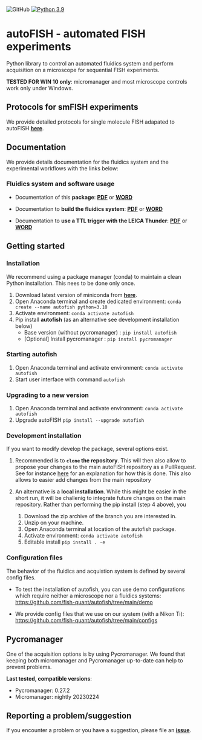 ![GitHub](https://img.shields.io/github/license/fish-quant/autofish)
[![Python 3.9](https://img.shields.io/badge/python-3.9-blue.svg)](https://www.python.org/downloads/release/python-390/)

# autoFISH - automated FISH experiments

Python library to control an automated fluidics system and perform acquisition on a microscope for sequential FISH experiments.

**TESTED FOR WIN 10 only**: micromanager and most microscope controls work only under Windows.

## Protocols for smFISH experiments

We provide detailed protocols for single molecule FISH adapated to autoFISH [**here**](https://drive.google.com/drive/folders/1m4SFZFpOHzQbgO7dFY38xFbccV2XqMKH?usp=sharing).

## Documentation

We provide details documentation for the fluidics system and the experimental workflows with the links below:

### Fluidics system and software usage

- Documentation of this **package**: 
  [**PDF**](https://drive.google.com/open?id=1-Fr_Dbg0eQDSbhBmq2gmJ1FDb4Uy_ToI&usp=drive_fs) or 
  [**WORD**](https://docs.google.com/document/d/1-IA6f02elFrF7JSLvXx199cNjnm8ciBB?rtpof=true&usp=drive_fs)

- Documentation to **build the fluidics system**:
  [**PDF**](https://drive.google.com/open?id=1-3anf7ieKRPeKJ387K1XaBH0heWWIocm&usp=drive_fs) or 
  [**WORD**](https://docs.google.com/document/d/1-NUsaEacdTHfEi9gJ_SppbXEfD7z9-im?rtpof=true&usp=drive_fs)

- Documentation to **use a TTL trigger with the LEICA Thunder**:
  [**PDF**](https://drive.google.com/open?id=1-bkihEoPfgZdNXIDN6bbxiwU0kXM9xOt&usp=drive_fs) or 
  [**WORD**](https://docs.google.com/document/d/1-ZXZ6kcjAJHre7fJ8rNfXpDT03TYYEI-?rtpof=true&usp=drive_fs)



## Getting started

### Installation

We recommend using a package manager (conda) to maintain a clean Python installation. This nees to be done only once.

1. Download latest version of miniconda from [**here**](https://docs.conda.io/en/latest/miniconda.html).
2. Open Anaconda terminal and create dedicated environment: `conda create --name autofish python=3.10`
3. Activate environment: `conda activate autofish`
4. Pip install **autofish** (as an alternative see development installation below)
   - Base version (without pycromanager) : `pip install autofish`
   - [Optional] Install pycromanager : `pip install pycromanager`

### Starting autofish

1. Open Anaconda terminal and activate environment: `conda activate autofish`
2. Start user interface with command `autofish`

### Upgrading to a new version

1. Open Anaconda terminal and activate environment: `conda activate autofish`
2. Upgrade autoFISH `pip install --upgrade autofish`

### Development installation

If you want to modify develop the package, several options exist. 

1. Recommended is to **`clone` the repository**. This will then also allow to propose your changes to the main autoFISH repository as a PullRequest. See for instance [here](https://codex.so/fork-and-pull-en) for an explanation for how this is done. This also allows to easier add changes from the main repository 
2. An alternative is a **local installation**. While this might be easier in the short run, it will be challenig to integrate future changes on the main repository. Rather than performing the pip install (step 4 above), you 

   1. Download the zip archive of the branch you are interested in.
   2. Unzip on your machine.
   3. Open Anaconda terminal at location of the autofish package.
   4. Activate environment: `conda activate autofish`
   5. Editable install `pip install . -e`

### Configuration files

The behavior of the fluidics and acquistion system is defined by several config files.

- To test the installation of autofish, you can use demo configurations which require neither a microscope nor a fluidics systems: <https://github.com/fish-quant/autofish/tree/main/demo>

- We provide config files that we use on our system (with a Nikon Ti): <https://github.com/fish-quant/autofish/tree/main/configs>


## Pycromanager

One of the acquisition options is by using Pycromanager. We found that keeping both micromanager and Pycromanager up-to-date can help to prevent problems.

**Last tested, compatible versions**:

- Pycromanager: 0.27.2
- Micromanager: nightly 20230224


## Reporting a problem/suggestion

If you encounter a problem or you have a suggestion, please file an [**issue**](https://github.com/fish-quant/autofish/issues).
